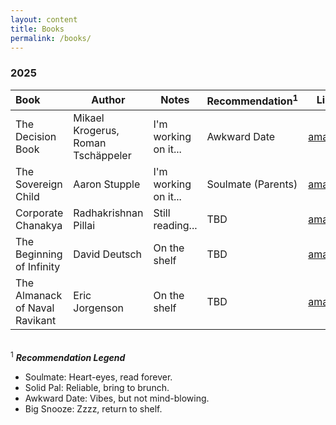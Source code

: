 ```yaml
---
layout: content
title: Books
permalink: /books/
---
```



### 2025

<table>
  <thead>
    <tr>
      <th style="text-align: left; font-weight: bold;">Book</th>
      <th>Author</th>
      <th>Notes</th>
      <th>Recommendation<sup>1</sup></th>
      <th>Link</th>
    </tr>
  </thead>
  <tbody>
    <tr>
      <td>The Decision Book</td>
      <td>Mikael Krogerus, Roman Tschäppeler</td>
      <td>I'm working on it...</td>
      <td>Awkward Date</td>
      <td><a href="https://amzn.to/3EJCl4q" target="_blank">amazon</a></td>
    </tr>
    <tr>
      <td>The Sovereign Child</td>
      <td>Aaron Stupple</td>
      <td>I'm working on it...</td>
      <td>Soulmate (Parents)</td>
      <td><a href="https://amzn.to/4cHVv7i" target="_blank">amazon</a></td>
    </tr>
    <tr>
      <td>Corporate Chanakya</td>
      <td>Radhakrishnan Pillai</td>
      <td>Still reading...</td>
      <td>TBD</td>
      <td><a href="https://amzn.to/42QfD3H" target="_blank">amazon</a></td>
    </tr>
    <tr>
      <td>The Beginning of Infinity</td>
      <td>David Deutsch</td>
      <td>On the shelf</td>
      <td>TBD</td>
      <td><a href="https://amzn.to/42XXXSL" target="_blank">amazon</a></td>
    </tr>
    <tr>
      <td>The Almanack of Naval Ravikant</td>
      <td>Eric Jorgenson</td>
      <td>On the shelf</td>
      <td>TBD</td>
      <td><a href="https://amzn.to/3EP6Rd8" target="_blank">amazon</a></td>
    </tr>
  </tbody>
</table>


\
<sup>1</sup> ***Recommendation Legend***
- Soulmate: Heart-eyes, read forever.
- Solid Pal: Reliable, bring to brunch.
- Awkward Date: Vibes, but not mind-blowing.
- Big Snooze: Zzzz, return to shelf.
